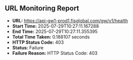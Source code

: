 ## URL Monitoring Report

- **URL:** https://api-gw1-prod1.fisglobal.com/gw/v1/health
- **Start Time:** 2025-07-29T10:27:11.167288
- **End Time:** 2025-07-29T10:27:11.355395
- **Total Time Taken:** 0.188107 seconds
- **HTTP Status Code:** 403
- **Status:** Failure
- **Failure Reason:** HTTP Status Code: 403

